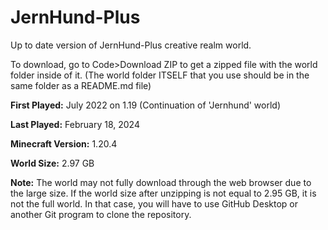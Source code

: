 # JernHund-Plus
Up to date version of JernHund-Plus creative realm world.

To download, go to Code>Download ZIP to get a zipped file with the world folder inside of it. (The world folder ITSELF that you use should be in the same folder as a README.md file)

**First Played:** July 2022 on 1.19 (Continuation of 'Jernhund' world)

**Last Played:** February 18, 2024

**Minecraft Version:** 1.20.4

**World Size:** 2.97 GB

**Note:** The world may not fully download through the web browser due to the large size. If the world size after unzipping is not equal to 2.95 GB, it is not the full world. In that case, you will have to use GitHub Desktop or another Git program to clone the repository.
